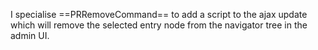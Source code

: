 I specialise ==PRRemoveCommand== to add a script to the ajax update which will remove the selected entry node from the navigator tree in the admin UI. 
